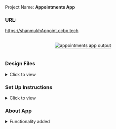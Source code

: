 Project Name: **Appointments App** 

### URL:
<a>https://shanmukhAppoint.ccbp.tech</a>

<br/>
<div style="text-align: center;">
    <img src="https://assets.ccbp.in/frontend/content/react-js/appointments-app-output.gif" alt="appointments app output" style="max-width:70%;box-shadow:0 2.8px 2.2px rgba(0, 0, 0, 0.12)">
</div>
<br/>

### Design Files

<details>
<summary>Click to view</summary>

- [Extra Small (Size < 576px) and Small (Size >= 576px)](https://assets.ccbp.in/frontend/content/react-js/appointments-app-sm-output-v2.png)
- [Medium (Size >= 768px), Large (Size >= 992px) and Extra Large (Size >= 1200px)](https://assets.ccbp.in/frontend/content/react-js/appointments-app-lg-output.png)

</details>

### Set Up Instructions

<details>
<summary>Click to view</summary>

- Download dependencies by running `npm install`
- Start up the app using `npm start`
</details>

### About App

<details>
<summary>Functionality added</summary>
<br/>

The app contains following functionalities

- Initially, the list of appointments is empty and the title input and date input is empty
- When non-empty values are provided for title and date and the **Add** button is clicked,
  - A new appointment is added to the list of appointments
  - The value inside the input elements for title and date is updated to their initial values
- When the **Star** on an appointment is clicked, the appointment is starred
- The status of the **Starred** filter is updated by clicking on it
- When the **Starred** filter is active, all the starred appointments is filtered and displayed
- When the **Starred** filter is inactive, the list of all appointments is displayed
</details>
